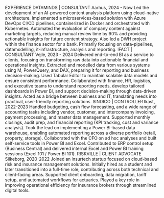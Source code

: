 EXPERIENCE
DATAMINDS | CONSULTANT
Aarhus, 2024 - Now
Led the development of an AI-powered content analysis platform using cloud-native architecture.
Implemented a microservices-based solution with Azure DevOps CI/CD pipelines, containerized in Docker
and orchestrated with Kubernetes. Automated the evaluation of company content against marketing targets,
reducing manual review time by 90% and providing actionable insights for future content strategy.
Also led a DWH project within the finance sector for a bank. Primarily focusing on data-pipelines, datamodelling, it-infrastructure, analysis and reporting.
IFACT | CONSULTANT
Vejle, 2023 - 2024
Delivered end-to-end BI as a service to clients, focusing on transforming raw data into actionable financial
and operational insights. Extracted and modelled data from various systems using M, PowerQuery, and DAX,
preparing it for reporting and business decision-making. Used Tabular Editor to maintain scalable data
models and ensure consistent performance. Collaborated with finance, HR, logistics, and executive teams
to understand reporting needs, develop tailored dashboards in Power BI, and support decision-making
through data-driven insights. Acted as a bridge between business and IT, translating needs into practical,
user-friendly reporting solutions.
SINDICO | CONTROLLER
Ikast, 2022-2023
Handled budgeting, cash flow forecasting, and a wide range of accounting tasks including vendor, customer,
and intercompany invoicing, payment processing, and master data management. Supported monthly
closings, audit prep, and financial reporting (KPI tracking, cost and variance analysis). Took the lead on
implementing a Power BI–based data warehouse, enabling automated reporting across a diverse portfolio
(retail, property, storage). Collaborated with the CFO on ad hoc analyses and built self-service tools in Power
BI and Excel. Contributed to ERP control setup (Business Central) and delivered internal Excel and Power BI
training sessions (Excel 101 / Power BI 101).
RISKVILLE | CLIENT ADVOCATE
Silkeborg, 2020-2022
Joined an insurtech startup focused on cloud-based risk and insurance management solutions. Initially hired
as a student and later transitioned into a full-time role, contributing across both technical and client-facing
areas. Supported client onboarding, data migration, tariff setup, and automated workflows for actuaries.
Played a key role in improving operational efficiency for insurance brokers through streamlined digital tools.
